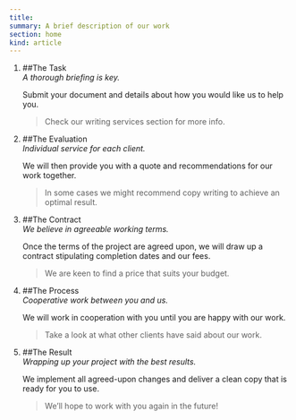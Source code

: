 ```yaml
--- 
title: 
summary: A brief description of our work
section: home
kind: article
---
```


1.	##The Task	
    _A thorough briefing is key._
    
    Submit your document and details about how you would like us to help you.	

    > Check our writing services section for more info.

2.	##The Evaluation	
    _Individual service for each client._

    We will then provide you with a quote and recommendations for our work together.	
    
    > In some cases we might recommend copy writing to achieve an optimal result.

3.	##The Contract	
    _We believe in agreeable working terms._

    Once the terms of the project are agreed upon, we will draw up a contract stipulating completion dates and our fees.	
    
    > We are keen to find a price that suits your budget.

4.	##The Process	
    _Cooperative work between you and us._

    We will work in cooperation with you until you are happy with our work.	
    
    > Take a look at what other clients have said about our work.

5.	##The Result	
    _Wrapping up your project with the best results._

    We implement all agreed-upon changes and deliver a clean copy that is ready for you to use.	
    
    > We’ll hope to work with you again in the future!